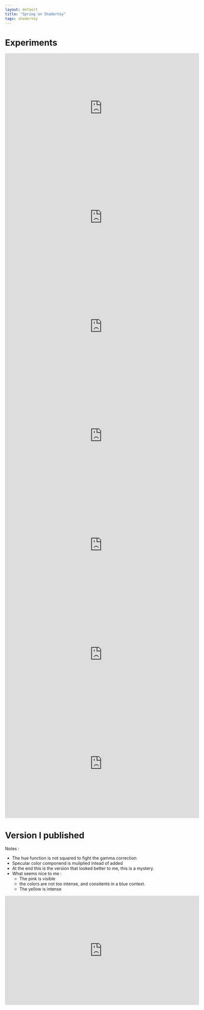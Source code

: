```yaml
---
layout: default
title: "Spring on Shadertoy"
tags: shadertoy
---
```


# Experiments

<iframe width="640" height="360" frameborder="0" src="https://www.shadertoy.com/embed/7tByRd?gui=true&t=10&paused=true&muted=false" allowfullscreen></iframe>

<iframe width="640" height="360" frameborder="0" src="https://www.shadertoy.com/embed/sljcRd?gui=true&t=10&paused=true&muted=false" allowfullscreen></iframe>

<iframe width="640" height="360" frameborder="0" src="https://www.shadertoy.com/embed/7tScDd?gui=true&t=10&paused=true&muted=false" allowfullscreen></iframe>

<iframe width="640" height="360" frameborder="0" src="https://www.shadertoy.com/embed/Nt2cWt?gui=true&t=10&paused=true&muted=false" allowfullscreen></iframe>

<iframe width="640" height="360" frameborder="0" src="https://www.shadertoy.com/embed/NlXfRr?gui=true&t=10&paused=true&muted=false" allowfullscreen></iframe>

<iframe width="640" height="360" frameborder="0" src="https://www.shadertoy.com/embed/sljyDd?gui=true&t=10&paused=true&muted=false" allowfullscreen></iframe>

<iframe width="640" height="360" frameborder="0" src="https://www.shadertoy.com/embed/7tXfzr?gui=true&t=10&paused=true&muted=false" allowfullscreen></iframe>

# Version I published

Notes :

* The hue function is not squared to fight the gamma correction
* Specular color componend is muliplied intead of added
* At the end this is the version that looked better to me, this is a mystery.
* What seems nice to me : 
    * The pink is visible
    * the colors are not too intense, and consitents in a blue context.
    * The yellow is intense

<iframe width="640" height="360" frameborder="0" src="https://www.shadertoy.com/embed/7t2cRd?gui=true&t=10&paused=true&muted=false" allowfullscreen></iframe>

